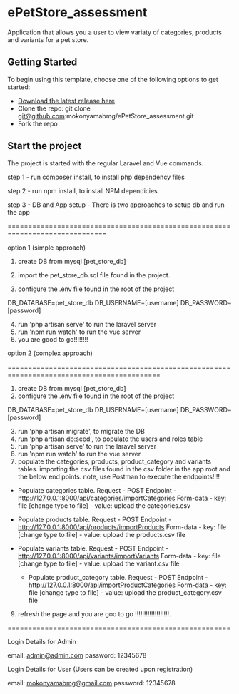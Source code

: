 # ePetStore_assessment
Application that allows you a user to view variaty of categories, products and variants for a pet store.

## Getting Started
To begin using this template, choose one of the following options to get started:

* [Download the latest release here](https://github.com/mokonyamabmg/ePetStore_assessment/archive/refs/heads/main.zip)
* Clone the repo: git clone git@github.com:mokonyamabmg/ePetStore_assessment.git
* Fork the repo

## Start the project
The project is started with the regular Laravel and Vue commands.

step 1 - run composer install, to install php dependency files

step 2 - run npm install, to install NPM dependicies

step 3 - DB and App setup - There is two approaches to setup db and run the app

==============================================================================

option 1 (simple approach)

1. create DB from mysql [pet_store_db] 
2. import the pet_store_db.sql file found in the project.

3. configure the .env file found in the root of the project

  DB_DATABASE=pet_store_db
  DB_USERNAME=[username]
  DB_PASSWORD=[password]

4. run 'php artisan serve' to run the laravel server
5. run 'npm run watch' to run the vue server
6. you are good to go!!!!!!!!




option 2 (complex approach)

===========================================================================================
1. create DB from mysql [pet_store_db] 
2. configure the .env file found in the root of the project

  DB_DATABASE=pet_store_db
  DB_USERNAME=[username]
  DB_PASSWORD=[password]
  
3. run 'php artisan migrate', to migrate the DB
4. run 'php artisan db:seed', to populate the users and roles table
5. run 'php artisan serve' to run the laravel server
6. run 'npm run watch' to run the vue server
7. populate the categories, products, product_category and variants tables. importing the csv files found in the csv folder in the app root and the below end points. note, use Postman to execute the endpoints!!!!

- Populate categories table.
  Request - POST
  Endpoint - http://127.0.0.1:8000/api/categories/importCategories
  Form-data - key: file [change type to file]
            - value: upload the categories.csv 
- Populate products table.
  Request - POST
  Endpoint - http://127.0.0.1:8000/api/products/importProducts
  Form-data - key: file [change type to file]
            - value: upload the products.csv file

- Populate variants table.
  Request - POST
  Endpoint - http://127.0.0.1:8000/api/variants/importVariants
  Form-data - key: file [change type to file]
            - value: upload the variant.csv file
  
  - Populate product_category table.
  Request - POST
  Endpoint - http://127.0.0.1:8000/api/importProductCategories
  Form-data - key: file [change type to file]
            - value: upload the product_category.csv file

9. refresh the page and you are goo to go !!!!!!!!!!!!!!!!!!!.





======================================================

Login Details for Admin


email: admin@admin.com
password: 12345678


Login Details for User (Users can be created upon registration)

email: mokonyamabmg@gmail.com
password: 12345678